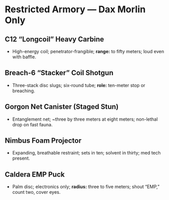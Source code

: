 # Restricted Armory — Dax Morlin Only

## C12 “Longcoil” Heavy Carbine
- High-energy coil; penetrator-frangible; **range:** to fifty meters; loud even with baffle.

## Breach-6 “Stacker” Coil Shotgun
- Three-stack disc slugs; six-round tube; **role:** ten-meter stop or breaching.

## Gorgon Net Canister (Staged Stun)
- Entanglement net; ~three by three meters at eight meters; non-lethal drop on fast fauna.

## Nimbus Foam Projector
- Expanding, breathable restraint; sets in ten; solvent in thirty; med tech present.

## Caldera EMP Puck
- Palm disc; electronics only; **radius:** three to five meters; shout “EMP,” count two, cover eyes.

